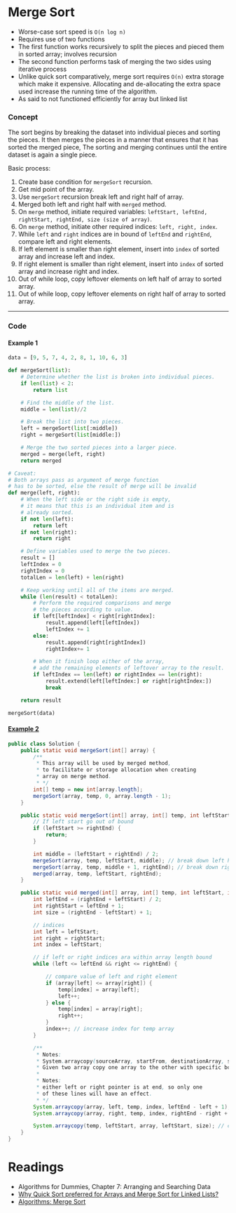 # Merge Sort

- Worse-case sort speed is `O(n log n)`
- Requires use of two functions
- The first function works recursively to split the pieces and pieced them in sorted array; involves recursion
- The second function performs task of merging the two sides using iterative process
- Unlike quick sort comparatively, merge sort requires `O(n)` extra storage which make it expensive. Allocating and de-allocating the extra space used increase the running time of the algorithm.
- As said to not functioned efficiently for array but linked list

### Concept

The sort begins by breaking the dataset into individual pieces and sorting the pieces. It then merges the pieces in a manner that ensures that it has sorted the merged piece, The sorting and merging continues until the entire dataset is again a single piece.

Basic process:

1. Create base condition for `mergeSort` recursion.
2. Get mid point of the array.
3. Use `mergeSort` recursion break left and right half of array.
4. Merged both left and right half with `merged` method.
5. On `merge` method, initiate required variables: `leftStart, leftEnd, rightStart, rightEnd, size (size of array)`.
6. On `merge` method, initiate other required indices: `left, right, index`.
7. While `left` and `right` indices are in bound of `leftEnd` and `rightEnd`, compare left and right elements.
8. If left element is smaller than right element, insert into `index` of sorted array and increase left and index.
9. If right element is smaller than right element, insert into `index` of sorted array and increase right and index.
10. Out of while loop, copy leftover elements on left half of array to sorted array.
11. Out of while loop, copy leftover elements on right half of array to sorted array.

---

### Code

#### Example 1

```python
data = [9, 5, 7, 4, 2, 8, 1, 10, 6, 3]

def mergeSort(list):
    # Determine whether the list is broken into individual pieces.
    if len(list) < 2:
        return list

    # Find the middle of the list.
    middle = len(list)//2

    # Break the list into two pieces.
    left = mergeSort(list[:middle])
    right = mergeSort(list[middle:])

    # Merge the two sorted pieces into a larger piece.
    merged = merge(left, right)
    return merged

# Caveat:
# Both arrays pass as argument of merge function
# has to be sorted, else the result of merge will be invalid
def merge(left, right):
    # When the left side or the right side is empty,
    # it means that this is an individual item and is
    # already sorted.
    if not len(left):
        return left
    if not len(right):
        return right

    # Define variables used to merge the two pieces.
    result = []
    leftIndex = 0
    rightIndex = 0
    totalLen = len(left) + len(right)

    # Keep working until all of the items are merged.
    while (len(result) < totalLen):
        # Perform the required comparisons and merge
        # the pieces according to value.
        if left[leftIndex] < right[rightIndex]:
            result.append(left[leftIndex])
            leftIndex += 1
        else:
            result.append(right[rightIndex])
            rightIndex+= 1

        # When it finish loop either of the array,
        # add the remaining elements of leftover array to the result.
        if leftIndex == len(left) or rightIndex == len(right):
            result.extend(left[leftIndex:] or right[rightIndex:])
            break

    return result

mergeSort(data)
```

#### [Example 2](https://www.youtube.com/watch?v=KF2j-9iSf4Q&ab_channel=HackerRank)

```java
public class Solution {
    public static void mergeSort(int[] array) {
        /**
         * This array will be used by merged method,
         * to facilitate or storage allocation when creating
         * array on merge method.
         * */
        int[] temp = new int[array.length];
        mergeSort(array, temp, 0, array.length - 1);
    }

    public static void mergeSort(int[] array, int[] temp, int leftStart, int rightEnd) {
        // If left start go out of bound
        if (leftStart >= rightEnd) {
            return;
        }

        int middle = (leftStart + rightEnd) / 2;
        mergeSort(array, temp, leftStart, middle); // break down left half
        mergeSort(array, temp, middle + 1, rightEnd); // break down right hald
        merged(array, temp, leftStart, rightEnd);
    }

    public static void merged(int[] array, int[] temp, int leftStart, int rightEnd) {
        int leftEnd = (rightEnd + leftStart) / 2;
        int rightStart = leftEnd + 1;
        int size = (rightEnd - leftStart) + 1;

        // indices
        int left = leftStart;
        int right = rightStart;
        int index = leftStart;

        // if left or right indices ara within array length bound
        while (left <= leftEnd && right <= rightEnd) {

            // compare value of left and right element
            if (array[left] <= array[right]) {
                temp[index] = array[left];
                left++;
            } else {
                temp[index] = array[right];
                right++;
            }
            index++; // increase index for temp array
        }

        /**
         * Notes:
         * System.arraycopy(sourceArray, startFrom, destinationArray, startFrom, copyHowManyElements)
         * Given two array copy one array to the other with specific boundary.
         *
         * Notes:
         * either left or right pointer is at end, so only one
         * of these lines will have an effect.
         * */
        System.arraycopy(array, left, temp, index, leftEnd - left + 1); // copy remaining elements from the left side
        System.arraycopy(array, right, temp, index, rightEnd - right + 1); // copy remaining elements from right side

        System.arraycopy(temp, leftStart, array, leftStart, size); // copy everything from temp back to array
    }
}
```

# Readings

- Algorithms for Dummies, Chapter 7: Arranging and Searching Data
- [Why Quick Sort preferred for Arrays and Merge Sort for Linked Lists?](https://www.geeksforgeeks.org/why-quick-sort-preferred-for-arrays-and-merge-sort-for-linked-lists/)
- [Algorithms: Merge Sort](https://www.youtube.com/watch?v=KF2j-9iSf4Q&ab_channel=HackerRank)
